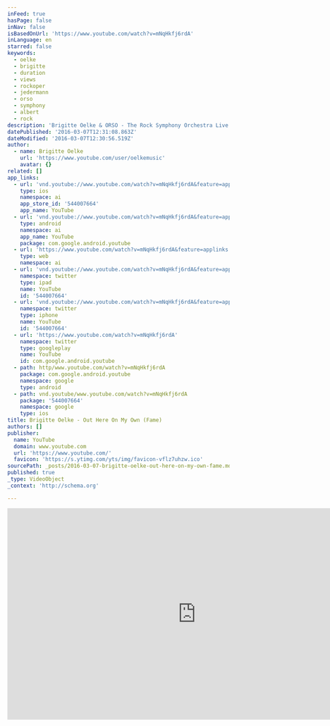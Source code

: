 ```yaml
---
inFeed: true
hasPage: false
inNav: false
isBasedOnUrl: 'https://www.youtube.com/watch?v=mNqHkfj6rdA'
inLanguage: en
starred: false
keywords:
  - oelke
  - brigitte
  - duration
  - views
  - rockoper
  - jedermann
  - orso
  - symphony
  - albert
  - rock
description: 'Brigitte Oelke & ORSO - The Rock Symphony Orchestra Live in der Rothaus Arena, Freiburg Infos zu Brigitte Oelke: http://www.brigitteoelke.com Bitte nutze den "Mag ich"-Button und hinterlasse einen Kommentar!'
datePublished: '2016-03-07T12:31:08.863Z'
dateModified: '2016-03-07T12:30:56.519Z'
author:
  - name: Brigitte Oelke
    url: 'https://www.youtube.com/user/oelkemusic'
    avatar: {}
related: []
app_links:
  - url: 'vnd.youtube://www.youtube.com/watch?v=mNqHkfj6rdA&feature=applinks'
    type: ios
    namespace: ai
    app_store_id: '544007664'
    app_name: YouTube
  - url: 'vnd.youtube://www.youtube.com/watch?v=mNqHkfj6rdA&feature=applinks'
    type: android
    namespace: ai
    app_name: YouTube
    package: com.google.android.youtube
  - url: 'https://www.youtube.com/watch?v=mNqHkfj6rdA&feature=applinks'
    type: web
    namespace: ai
  - url: 'vnd.youtube://www.youtube.com/watch?v=mNqHkfj6rdA&feature=applinks'
    namespace: twitter
    type: ipad
    name: YouTube
    id: '544007664'
  - url: 'vnd.youtube://www.youtube.com/watch?v=mNqHkfj6rdA&feature=applinks'
    namespace: twitter
    type: iphone
    name: YouTube
    id: '544007664'
  - url: 'https://www.youtube.com/watch?v=mNqHkfj6rdA'
    namespace: twitter
    type: googleplay
    name: YouTube
    id: com.google.android.youtube
  - path: http/www.youtube.com/watch?v=mNqHkfj6rdA
    package: com.google.android.youtube
    namespace: google
    type: android
  - path: vnd.youtube/www.youtube.com/watch?v=mNqHkfj6rdA
    package: '544007664'
    namespace: google
    type: ios
title: Brigitte Oelke - Out Here On My Own (Fame)
authors: []
publisher:
  name: YouTube
  domain: www.youtube.com
  url: 'https://www.youtube.com/'
  favicon: 'https://s.ytimg.com/yts/img/favicon-vflz7uhzw.ico'
sourcePath: _posts/2016-03-07-brigitte-oelke-out-here-on-my-own-fame.md
published: true
_type: VideoObject
_context: 'http://schema.org'

---
```

<iframe src="https://cdn.embedly.com/widgets/media.html?src=https%3A%2F%2Fwww.youtube.com%2Fembed%2FmNqHkfj6rdA%3Ffeature%3Doembed&amp;url=https%3A%2F%2Fwww.youtube.com%2Fwatch%3Fv%3DmNqHkfj6rdA&amp;image=https%3A%2F%2Fi.ytimg.com%2Fvi%2FmNqHkfj6rdA%2Fhqdefault.jpg&amp;key=b7d04c9b404c499eba89ee7072e1c4f7&amp;type=text%2Fhtml&amp;schema=youtube" width="854" height="480" scrolling="no" frameborder="0" allowfullscreen="allowfullscreen" style=""></iframe>